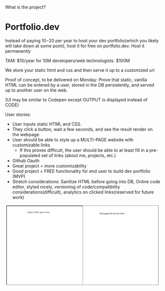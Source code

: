 What is the project?

# Portfolio.dev

Instead of paying $10-$20 per year to host your dev portfolio(which you likely will take down at some point), host it for free on portfolio.dev. Host it permanently


TAM: $10/year for 10M developers/web technologists. $100M


We store your static html and css and then serve it up to a customized url

Proof of concept, to be delivered on Monday: Prove that static, vanilla HTML can be entered by a user, stored in the DB persistently, and served up to another user on the web. 

(UI may be similar to Codepen except OUTPUT is displayed instead of CODE)



User stories:

* User inputs static HTML and CSS.
* They click a button, wait a few seconds, and see the result render on the webpage.
* User should be able to style up a MULTI-PAGE website with customizable links
	* If this proves difficult, the user should be able to at least fill in a pre-populated set of links (about me, projects, etc.)
* Github Oauth
* Great project = more customizability
* Good project = FREE functionality for end user to build dev portfolio (MVP)
* Stretch considerations: Sanitize HTML before going into DB, Online code editor, styled nicely, versioning of code/compatibility considerations(difficult), analytics on clicked links(reserved for future work)

![image](images/p4_idea.png)

